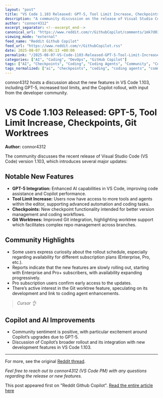 ```yaml
---
layout: "post"
title: "VS Code 1.103 Released: GPT-5, Tool Limit Increase, Checkpoints, Git Worktrees"
description: "A community discussion on the release of Visual Studio Code 1.103, highlighting new features such as GPT-5 integration, increased tool limits, checkpoints, and Git worktree enhancements. The conversation touches on Copilot availability, rollout logistics for different subscription plans, and users’ first impressions."
author: "connor4312"
excerpt_separator: <!--excerpt_end-->
canonical_url: "https://www.reddit.com/r/GithubCopilot/comments/1mk7d03/vs_code_1103_released_with_gpt5_tool_limit/"
viewing_mode: "external"
feed_name: "Reddit Github Copilot"
feed_url: "https://www.reddit.com/r/GithubCopilot.rss"
date: 2025-08-07 18:06:13 +00:00
permalink: "/2025-08-07-VS-Code-1103-Released-GPT-5-Tool-Limit-Increase-Checkpoints-Git-Worktrees.html"
categories: ["AI", "Coding", "DevOps", "GitHub Copilot"]
tags: ["AI", "Checkpoints", "Coding", "Coding Agents", "Community", "Copilot Rollout", "Development Tools", "DevOps", "Enterprise Plan", "Git Worktrees", "GitHub Copilot", "GPT 5", "Microsoft", "Pro Subscription", "Tool Limit Increase", "VS Code", "VS Code 1.103"]
tags_normalized: ["ai", "checkpoints", "coding", "coding agents", "community", "copilot rollout", "development tools", "devops", "enterprise plan", "git worktrees", "github copilot", "gpt 5", "microsoft", "pro subscription", "tool limit increase", "vs code", "vs code 1dot103"]
---
```


connor4312 hosts a discussion about the new features in VS Code 1.103, including GPT-5, increased tool limits, and the Copilot rollout, with input from the developer community.<!--excerpt_end-->

# VS Code 1.103 Released: GPT-5, Tool Limit Increase, Checkpoints, Git Worktrees

**Author:** connor4312

The community discusses the recent release of Visual Studio Code (VS Code) version 1.103, which introduces several major updates:

## Notable New Features

- **GPT-5 Integration:** Enhanced AI capabilities in VS Code, improving code assistance and Copilot performance.
- **Tool Limit Increase:** Users now have access to more tools and agents within the editor, supporting advanced automation and coding tasks.
- **Checkpoints:** New checkpoint functionality intended for better version management and coding workflows.
- **Git Worktrees:** Improved Git integration, highlighting worktree support which facilitates complex repo management across branches.

## Community Highlights

- Some users express curiosity about the rollout schedule, especially regarding availability for different subscription plans (Enterprise, Pro, etc.).
- Reports indicate that the new features are slowly rolling out, starting with Enterprise and Pro+ subscribers, with availability expanding progressively.
- Pro subscription users confirm early access to the updates.
- There’s active interest in the Git worktree feature, speculating on its development and link to coding agent enhancements.

> *Cursor 👌*

## Copilot and AI Improvements

- Community sentiment is positive, with particular excitement around Copilot’s upgrades due to GPT-5.
- Discussion of Copilot’s broader rollout and its integration with new development features in VS Code 1.103.

---

For more, see the original [Reddit thread](https://www.reddit.com/r/GithubCopilot/comments/1mk7d03/vs_code_1103_released_with_gpt5_tool_limit/).

*Feel free to reach out to connor4312 (VS Code PM) with any questions regarding the release or new features.*

This post appeared first on "Reddit Github Copilot". [Read the entire article here](https://www.reddit.com/r/GithubCopilot/comments/1mk7d03/vs_code_1103_released_with_gpt5_tool_limit/)
